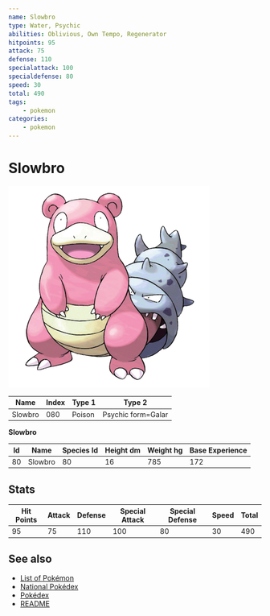 ```yaml
---
name: Slowbro
type: Water, Psychic
abilities: Oblivious, Own Tempo, Regenerator
hitpoints: 95
attack: 75
defense: 110
specialattack: 100
specialdefense: 80
speed: 30
total: 490
tags:
    - pokemon
categories:
    - pokemon
---
```


# Slowbro


![Slowbro](images/080.png)

| **Name** | **Index** | **Type 1** | **Type 2** |
|----|----|----|----|
| Slowbro | 080 | Poison | Psychic form=Galar  |

**Slowbro** 




| **Id** | **Name** | **Species Id** | **Height dm** | **Weight hg** | **Base Experience** |
|--------|----------|----------------|------------|------------|---------------------|
| 80 | Slowbro | 80 | 16 | 785 | 172 |



## Stats

| **Hit Points** | **Attack** | **Defense** | **Special Attack** | **Special Defense** | **Speed** | **Total** |
|----------------|------------|-------------|--------------------|---------------------|-----------|-----------|
| 95 | 75 | 110 | 100 | 80 | 30 | 490 |

## See also

- [List of Pokémon](../pokemon.md)
- [National Pokédex](../national_pokedex.md)
- [Pokédex](../pokedex.md)
- [README](../README.md)

